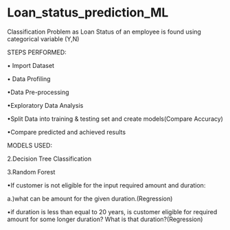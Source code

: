 # Loan_status_prediction_ML

Classification Problem as Loan Status of an employee is found using categorical variable (Y,N)

STEPS PERFORMED:

• Import Dataset

• Data Profiling

•Data Pre-processing

•Exploratory Data Analysis

•Split Data into training & testing set and create models(Compare Accuracy)

•Compare predicted and achieved results

MODELS USED:

2.Decision Tree Classification

3.Random Forest

•If customer is not eligible for the input required amount and duration:

a.)what can be amount for the given duration.(Regression)

•if duration is less than equal to 20 years, is customer eligible for required amount for some longer duration? What is that duration?(Regression)
